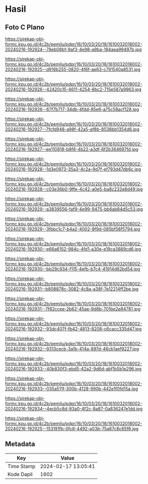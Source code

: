 # Hasil

## Foto C Plano

https://sirekap-obj-formc.kpu.go.id/4c2b/pemilu/pdpr/16/10/03/20/18/1610032018002-20240216-192924--78eb06bf-9af3-4e98-a9ba-184aea99497b.jpg

https://sirekap-obj-formc.kpu.go.id/4c2b/pemilu/pdpr/16/10/03/20/18/1610032018002-20240216-192925--d916b255-0820-4f6f-ae63-c791540a8531.jpg

https://sirekap-obj-formc.kpu.go.id/4c2b/pemilu/pdpr/16/10/03/20/18/1610032018002-20240216-192926--42420c15-4611-4254-8bc2-715e587a9963.jpg

https://sirekap-obj-formc.kpu.go.id/4c2b/pemilu/pdpr/16/10/03/20/18/1610032018002-20240216-192926--67f7b717-34db-4fdd-85e6-a75c58acf128.jpg

https://sirekap-obj-formc.kpu.go.id/4c2b/pemilu/pdpr/16/10/03/20/18/1610032018002-20240216-192927--7fcfd948-a98f-42a5-af8b-8538bb1354d6.jpg

https://sirekap-obj-formc.kpu.go.id/4c2b/pemilu/pdpr/16/10/03/20/18/1610032018002-20240216-192927--ee110818-b8f8-4b22-a3df-6f2b364697fd.jpg

https://sirekap-obj-formc.kpu.go.id/4c2b/pemilu/pdpr/16/10/03/20/18/1610032018002-20240216-192928--1d3e0973-35a3-4c2a-9d7f-ef793d47db6c.jpg

https://sirekap-obj-formc.kpu.go.id/4c2b/pemilu/pdpr/16/10/03/20/18/1610032018002-20240216-192928--c03e36b0-9ffe-4c42-a0e5-ba8c232e8d49.jpg

https://sirekap-obj-formc.kpu.go.id/4c2b/pemilu/pdpr/16/10/03/20/18/1610032018002-20240216-192929--a3839556-faf9-4e99-9475-bb6ab84d5c53.jpg

https://sirekap-obj-formc.kpu.go.id/4c2b/pemilu/pdpr/16/10/03/20/18/1610032018002-20240216-192929--3fbbc1c7-b4a2-4002-8f9d-085bf58f5794.jpg

https://sirekap-obj-formc.kpu.go.id/4c2b/pemilu/pdpr/16/10/03/20/18/1610032018002-20240216-192930--e66a6152-984c-4fd1-a30e-e19ca3889cd6.jpg

https://sirekap-obj-formc.kpu.go.id/4c2b/pemilu/pdpr/16/10/03/20/18/1610032018002-20240216-192930--bb29c934-f115-4efb-b7c4-41914d82bd54.jpg

https://sirekap-obj-formc.kpu.go.id/4c2b/pemilu/pdpr/16/10/03/20/18/1610032018002-20240216-192931--b808878c-3082-4c8a-a38f-7e12214ff2be.jpg

https://sirekap-obj-formc.kpu.go.id/4c2b/pemilu/pdpr/16/10/03/20/18/1610032018002-20240216-192931--7f82ccee-2b62-45ae-9d8b-701be2e84781.jpg

https://sirekap-obj-formc.kpu.go.id/4c2b/pemilu/pdpr/16/10/03/20/18/1610032018002-20240216-192932--93dc407f-fb42-4813-8208-c6cacc335d47.jpg

https://sirekap-obj-formc.kpu.go.id/4c2b/pemilu/pdpr/16/10/03/20/18/1610032018002-20240216-192932--9313cecb-3a1b-414a-897d-46cb1aef9227.jpg

https://sirekap-obj-formc.kpu.go.id/4c2b/pemilu/pdpr/16/10/03/20/18/1610032018002-20240216-192933--40b830f3-ebd5-42a2-9d6d-abf1b5b1e296.jpg

https://sirekap-obj-formc.kpu.go.id/4c2b/pemilu/pdpr/16/10/03/20/18/1610032018002-20240216-192933--035a511f-300b-4128-990b-442e1f0fd15a.jpg

https://sirekap-obj-formc.kpu.go.id/4c2b/pemilu/pdpr/16/10/03/20/18/1610032018002-20240216-192934--4ecb5c8d-93a0-4f2c-8a87-0a836247e1dd.jpg

https://sirekap-obj-formc.kpu.go.id/4c2b/pemilu/pdpr/16/10/03/20/18/1610032018002-20240216-192925--153191fb-0fc8-4492-a03b-75a67c8c65f6.jpg


## Metadata

| Key        | Value               |
| ---------- | ------------------- |
| Time Stamp | 2024-02-17 13:05:41 |
| Kode Dapil | 1602                |



